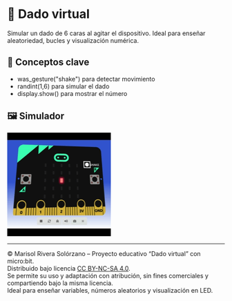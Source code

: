 # 🎲 Dado virtual

Simular un dado de 6 caras al agitar el dispositivo. Ideal para enseñar aleatoriedad, bucles y visualización numérica.

## 🧠 Conceptos clave
- was_gesture("shake") para detectar movimiento
- randint(1,6) para simular el dado
- display.show() para mostrar el número

## 🖼 Simulador

![Simulación del proyecto](../../Images/Gif5.gif)


---
© Marisol Rivera Solórzano – Proyecto educativo “Dado virtual” con micro:bit.  
Distribuido bajo licencia [CC BY-NC-SA 4.0](https://creativecommons.org/licenses/by-nc-sa/4.0/).  
Se permite su uso y adaptación con atribución, sin fines comerciales y compartiendo bajo la misma licencia.  
Ideal para enseñar variables, números aleatorios y visualización en LED.

